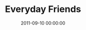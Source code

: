 ---
layout: series
series: "Everyday Friends"
permalink: "/everyday-friends/"
title: "Everyday Friends"
date: 2011-09-10 00:00:00
endDate: 2011-10-01 00:00:00
description: "We all want great friends, but it can be hard to move beyond casualacquaintancesand drinking buddies to real friendshipsthe kind that share all of life's highs and lows, every day. Join us as we discover what it takes to become \"everyday friends.\""
src: "http://s3.amazonaws.com/crossroads-media/images/legacy/content/EverydayFriends_90x90.jpg"
---